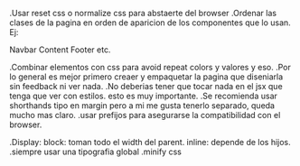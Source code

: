 .Usar reset css o normalize css para abstaerte del browser
.Ordenar las clases de la pagina en orden de aparicion de los componentes que lo usan. Ej:

Navbar
Content
Footer
etc.

.Combinar elementos con css para avoid repeat colors y valores y eso.
.Por lo general es mejor primero creaer y empaquetar la pagina que diseniarla sin feedback ni ver nada.
.No deberias tener que tocar nada en el jsx que tenga que ver con estilos. esto es muy importante.
.Se recomienda usar shorthands tipo en margin pero a mi me gusta tenerlo separado, queda mucho mas claro.
.usar prefijos para asegurarse la compatibilidad con el browser.

.Display: block: toman todo el width del parent. inline: depende de los hijos.
.siempre usar una tipografia global
.minify css




